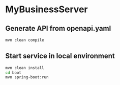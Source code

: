 # MyBusinessServer

## Generate API from openapi.yaml

```bash
mvn clean compile
```

## Start service in local environment

```bash
mvn clean install
cd boot
mvn spring-boot:run
```